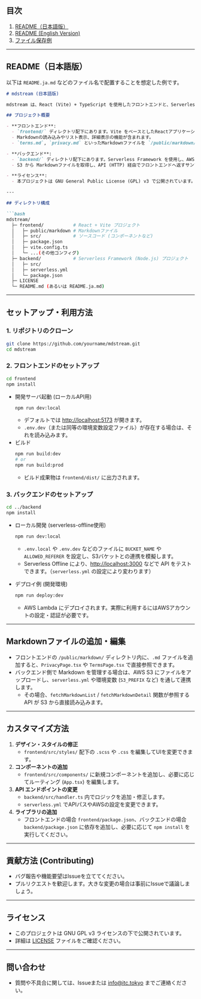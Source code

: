 ## 目次

1. [README（日本語版）](#readme日本語版)
2. [README (English Version)](#readme-english-version)
3. [ファイル保存例](#ファイル保存例)

---

## README（日本語版）

以下は `README.ja.md` などのファイル名で配置することを想定した例です。

```md
# mdstream (日本語版)

mdstream は、React (Vite) + TypeScript を使用したフロントエンドと、Serverless Framework (Node.js) を使用したバックエンドで構成されたサンプルプロジェクトです。MarkdownファイルをS3に保存し、それをWebアプリケーションで一覧・詳細表示する仕組みになっています。

## プロジェクト概要

- **フロントエンド**:  
  - `frontend/` ディレクトリ配下にあります。Vite をベースとしたReactアプリケーションです。
  - Markdownの読み込みやリスト表示、詳細表示の機能が含まれます。  
  - `terms.md`, `privacy.md` といったMarkdownファイルを `/public/markdown/` に配置しており、`TermsPage` および `PrivacyPage` コンポーネントで表示しています。

- **バックエンド**:
  - `backend/` ディレクトリ配下にあります。Serverless Framework を使用し、AWS Lambda 上で動作します。
  - S3 から Markdownファイルを取得し、API (HTTP) 経由でフロントエンドへ返すサンプルとなっています。

- **ライセンス**:  
  - 本プロジェクトは GNU General Public License (GPL) v3 で公開されています。詳細はリポジトリ直下の `LICENSE` をご覧ください。

---

## ディレクトリ構成

```bash
mdstream/
  ├─ frontend/           # React + Vite プロジェクト
  │   ├─ public/markdown # Markdownファイル
  │   ├─ src/            # ソースコード (コンポーネントなど)
  │   ├─ package.json
  │   ├─ vite.config.ts
  │   └─ ...(その他コンフィグ)
  ├─ backend/            # Serverless Framework (Node.js) プロジェクト
  │   ├─ src/
  │   ├─ serverless.yml
  │   └─ package.json
  ├─ LICENSE
  └─ README.md (あるいは README.ja.md)
```

---

## セットアップ・利用方法

### 1. リポジトリのクローン

```bash
git clone https://github.com/yourname/mdstream.git
cd mdstream
```

### 2. フロントエンドのセットアップ

```bash
cd frontend
npm install
```

- 開発サーバ起動 (ローカルAPI用)
  ```bash
  npm run dev:local
  ```
    - デフォルトでは [http://localhost:5173](http://localhost:5173) が開きます。
    - `.env.dev`（または同等の環境変数設定ファイル）が存在する場合は、それを読み込みます。
- ビルド
  ```bash
  npm run build:dev
  # or
  npm run build:prod
  ```
    - ビルド成果物は `frontend/dist/` に出力されます。

### 3. バックエンドのセットアップ

```bash
cd ../backend
npm install
```

- ローカル開発 (serverless-offline使用)
  ```bash
  npm run dev:local
  ```
    - `.env.local` や `.env.dev` などのファイルに `BUCKET_NAME` や `ALLOWED_REFERER` を設定し、S3バケットとの連携を模擬します。
    - Serverless Offline により、[http://localhost:3000](http://localhost:3000) などで API をテストできます。（`serverless.yml` の設定により変わります）

- デプロイ例 (開発環境)
  ```bash
  npm run deploy:dev
  ```
    - AWS Lambda にデプロイされます。実際に利用するにはAWSアカウントの設定・認証が必要です。

---

## Markdownファイルの追加・編集

- フロントエンドの `/public/markdown/` ディレクトリ内に、`.md` ファイルを追加すると、`PrivacyPage.tsx` や `TermsPage.tsx` で直接参照できます。
- バックエンド側で Markdown を管理する場合は、AWS S3 にファイルをアップロードし、`serverless.yml` や環境変数 (`S3_PREFIX` など) を通して連携します。
    - その場合、`fetchMarkdownList` / `fetchMarkdownDetail` 関数が参照する API が S3 から直接読み込みます。

---

## カスタマイズ方法

1. **デザイン・スタイルの修正**
    - `frontend/src/styles/` 配下の `.scss` や `.css` を編集してUIを変更できます。
2. **コンポーネントの追加**
    - `frontend/src/components/` に新規コンポーネントを追加し、必要に応じてルーティング (`App.tsx`) を編集します。
3. **API エンドポイントの変更**
    - `backend/src/handler.ts` 内でロジックを追加・修正します。
    - `serverless.yml` でAPIパスやAWSの設定を変更できます。
4. **ライブラリの追加**
    - フロントエンドの場合 `frontend/package.json`、バックエンドの場合 `backend/package.json` に依存を追加し、必要に応じて `npm install` を実行してください。

---

## 貢献方法 (Contributing)

- バグ報告や機能要望はIssueを立ててください。
- プルリクエストを歓迎します。大きな変更の場合は事前にIssueで議論しましょう。

---

## ライセンス

- このプロジェクトは GNU GPL v3 ライセンスの下で公開されています。
- 詳細は [LICENSE](./LICENSE) ファイルをご確認ください。

---

## 問い合わせ

- 質問や不具合に関しては、Issueまたは [info@itc.tokyo](mailto:info@itc.tokyo) までご連絡ください。